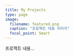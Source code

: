 ```yaml
---
title: My Projects
type: page
image:
  filename: featured.png  
  caption: "프로젝트 대표 이미지"
  focal_point: Smart
---
```


프로젝트 내용...
